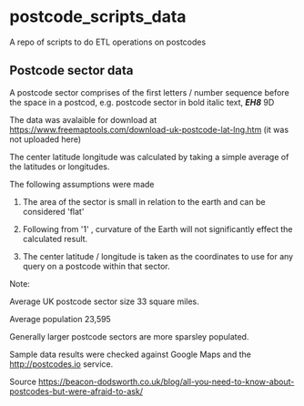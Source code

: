 # postcode_scripts_data
A repo of scripts to do ETL operations on postcodes

## Postcode sector data

A postcode sector comprises of the first letters / number sequence before the space in a postcod, e.g. postcode sector in bold italic text,  ***EH8*** 9D 

The data was avalaible for download at https://www.freemaptools.com/download-uk-postcode-lat-lng.htm (it was not uploaded here)

The center latitude longitude was calculated by taking a simple average of the latitudes or longitudes. 

The following assumptions were made
1. The area of the sector is small in relation to the earth and can be considered 'flat'

2. Following from '1' , curvature of the Earth will not significantly effect the calculated result.

3. The center latitude / longitude is taken as the coordinates to use for any query on a postcode within that sector.

Note:

Average UK postcode sector size 33 square miles.

Average population 23,595

Generally larger postcode sectors are more sparsley populated.

Sample data results were checked against Google Maps and the http://postcodes.io service.

Source https://beacon-dodsworth.co.uk/blog/all-you-need-to-know-about-postcodes-but-were-afraid-to-ask/
